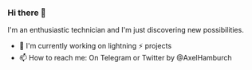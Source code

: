 ### Hi there 👋

<!--
**AxelHamburch/AxelHamburch** is a ✨ _special_ ✨ repository because its `README.md` (this file) appears on your GitHub profile. -->

I'm an enthusiastic technician and I'm just discovering new possibilities.

- 🔭 I'm currently working on lightning ⚡ projects
- 📫 How to reach me: On Telegram or Twitter by @AxelHamburch

